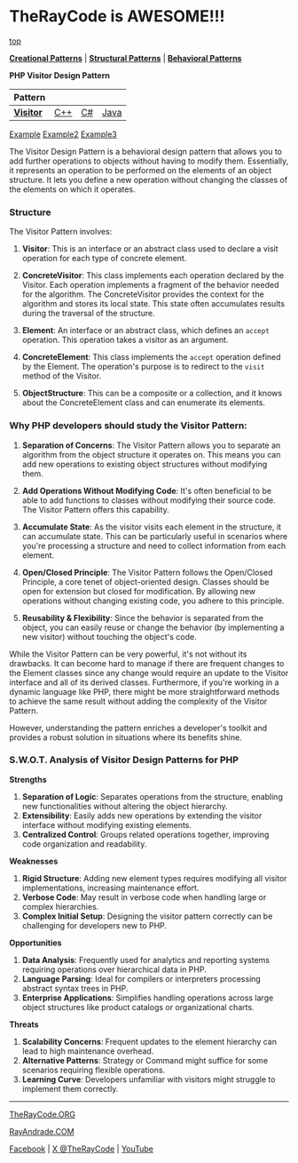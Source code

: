 # TheRayCode is AWESOME!!!

[top](../README.md)

**[Creational Patterns](../../Creational/README.md)** | **[Structural Patterns](../../Structural/README.md)** | **[Behavioral Patterns](../README.md)**

**PHP Visitor Design Pattern**

|Pattern|   |   |   |
|---|---|---|---|
| [**Visitor**](README.md) | [C++](../../../CPP/Behavioral/Visitor/README.md) | [C#](../../../Csharp/Behavioral/Visitor/README.md) | [Java](../../../Java/Behavioral/Visitor/README.md) |

[Example](./Example/README.md) [Example2](Example2/README.md) [Example3](Example3/README.md)

The Visitor Design Pattern is a behavioral design pattern that allows you to add further operations to objects without having to modify them. Essentially, it represents an operation to be performed on the elements of an object structure. It lets you define a new operation without changing the classes of the elements on which it operates.

### Structure
The Visitor Pattern involves:

1. **Visitor**: This is an interface or an abstract class used to declare a visit operation for each type of concrete element.
  
2. **ConcreteVisitor**: This class implements each operation declared by the Visitor. Each operation implements a fragment of the behavior needed for the algorithm. The ConcreteVisitor provides the context for the algorithm and stores its local state. This state often accumulates results during the traversal of the structure.

3. **Element**: An interface or an abstract class, which defines an `accept` operation. This operation takes a visitor as an argument.

4. **ConcreteElement**: This class implements the `accept` operation defined by the Element. The operation's purpose is to redirect to the `visit` method of the Visitor.

5. **ObjectStructure**: This can be a composite or a collection, and it knows about the ConcreteElement class and can enumerate its elements.

### Why PHP developers should study the Visitor Pattern:

1. **Separation of Concerns**: The Visitor Pattern allows you to separate an algorithm from the object structure it operates on. This means you can add new operations to existing object structures without modifying them.

2. **Add Operations Without Modifying Code**: It's often beneficial to be able to add functions to classes without modifying their source code. The Visitor Pattern offers this capability.

3. **Accumulate State**: As the visitor visits each element in the structure, it can accumulate state. This can be particularly useful in scenarios where you're processing a structure and need to collect information from each element.

4. **Open/Closed Principle**: The Visitor Pattern follows the Open/Closed Principle, a core tenet of object-oriented design. Classes should be open for extension but closed for modification. By allowing new operations without changing existing code, you adhere to this principle.

5. **Reusability & Flexibility**: Since the behavior is separated from the object, you can easily reuse or change the behavior (by implementing a new visitor) without touching the object's code.

While the Visitor Pattern can be very powerful, it's not without its drawbacks. It can become hard to manage if there are frequent changes to the Element classes since any change would require an update to the Visitor interface and all of its derived classes. Furthermore, if you're working in a dynamic language like PHP, there might be more straightforward methods to achieve the same result without adding the complexity of the Visitor Pattern.

However, understanding the pattern enriches a developer's toolkit and provides a robust solution in situations where its benefits shine.

### **S.W.O.T. Analysis of Visitor Design Patterns for PHP**

**Strengths**  
1. **Separation of Logic**: Separates operations from the structure, enabling new functionalities without altering the object hierarchy.  
2. **Extensibility**: Easily adds new operations by extending the visitor interface without modifying existing elements.  
3. **Centralized Control**: Groups related operations together, improving code organization and readability.

**Weaknesses**  
1. **Rigid Structure**: Adding new element types requires modifying all visitor implementations, increasing maintenance effort.  
2. **Verbose Code**: May result in verbose code when handling large or complex hierarchies.  
3. **Complex Initial Setup**: Designing the visitor pattern correctly can be challenging for developers new to PHP.

**Opportunities**  
1. **Data Analysis**: Frequently used for analytics and reporting systems requiring operations over hierarchical data in PHP.  
2. **Language Parsing**: Ideal for compilers or interpreters processing abstract syntax trees in PHP.  
3. **Enterprise Applications**: Simplifies handling operations across large object structures like product catalogs or organizational charts.

**Threats**  
1. **Scalability Concerns**: Frequent updates to the element hierarchy can lead to high maintenance overhead.  
2. **Alternative Patterns**: Strategy or Command might suffice for some scenarios requiring flexible operations.  
3. **Learning Curve**: Developers unfamiliar with visitors might struggle to implement them correctly.

---

[TheRayCode.ORG](https://www.TheRayCode.org)

[RayAndrade.COM](https://www.RayAndrade.com)

[Facebook](https://www.facebook.com/TheRayCode/) | [X @TheRayCode](https://www.x.com/TheRayCode/) | [YouTube](https://www.youtube.com/TheRayCode/)
